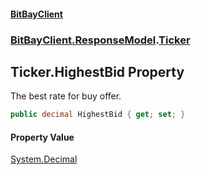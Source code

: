 #### [BitBayClient](./index.md 'index')
### [BitBayClient.ResponseModel](./BitBayClient-ResponseModel.md 'BitBayClient.ResponseModel').[Ticker](./BitBayClient-ResponseModel-Ticker.md 'BitBayClient.ResponseModel.Ticker')
## Ticker.HighestBid Property
The best rate for buy offer.  
```csharp
public decimal HighestBid { get; set; }
```
#### Property Value
[System.Decimal](https://docs.microsoft.com/en-us/dotnet/api/System.Decimal 'System.Decimal')  
